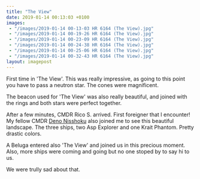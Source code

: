 ```yaml
---
title: "The View"
date: 2019-01-14 00:13:03 +0100
images: 
 - "/images/2019-01-14 00-13-03 HR 6164 (The View).jpg"
 - "/images/2019-01-14 00-19-26 HR 6164 (The View).jpg"
 - "/images/2019-01-14 00-23-09 HR 6164 (The View).jpg"
 - "/images/2019-01-14 00-24-38 HR 6164 (The View).jpg"
 - "/images/2019-01-14 00-25-06 HR 6164 (The View).jpg"
 - "/images/2019-01-14 00-32-43 HR 6164 (The View).jpg"
layout: imagepost
---
```


First time in 'The View'. This was really impressive, as going to this point you have to pass a neutron star. The cones were magnificent.

The beacon used for 'The View' was also really beautiful, and joined with the rings and both stars were perfect together.

After a few minutes, CMDR Rico S. arrived. First foreigner that I encounter! My fellow CMDR [Deno Nisshoku](https://twitter.com/CmdrDeno) also joined me to see this beautiful landscape. The three ships, two Asp Explorer and one Krait Phantom. Pretty drastic colors.

A Beluga entered also 'The View' and joined us in this precious moment. Also, more ships were coming and going but no one stoped by to say hi to us.

We were trully sad about that.